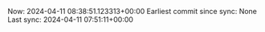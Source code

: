 Now: 2024-04-11 08:38:51.123313+00:00 Earliest commit since sync: None Last sync: 2024-04-11 07:51:11+00:00
